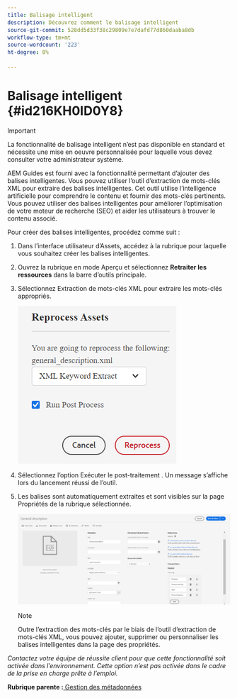 ```yaml
---
title: Balisage intelligent
description: Découvrez comment le balisage intelligent
source-git-commit: 528dd5d33f38c29809e7e7dafd77d860daaba8db
workflow-type: tm+mt
source-wordcount: '223'
ht-degree: 0%

---
```



# Balisage intelligent {#id216KH0ID0Y8}

>[!IMPORTANT]
>
> La fonctionnalité de balisage intelligent n’est pas disponible en standard et nécessite une mise en oeuvre personnalisée pour laquelle vous devez consulter votre administrateur système.

AEM Guides est fourni avec la fonctionnalité permettant d’ajouter des balises intelligentes. Vous pouvez utiliser l’outil d’extraction de mots-clés XML pour extraire des balises intelligentes. Cet outil utilise l’intelligence artificielle pour comprendre le contenu et fournir des mots-clés pertinents. Vous pouvez utiliser des balises intelligentes pour améliorer l’optimisation de votre moteur de recherche \(SEO\) et aider les utilisateurs à trouver le contenu associé.

Pour créer des balises intelligentes, procédez comme suit :

1. Dans l’interface utilisateur d’Assets, accédez à la rubrique pour laquelle vous souhaitez créer les balises intelligentes.
1. Ouvrez la rubrique en mode Aperçu et sélectionnez **Retraiter les ressources** dans la barre d’outils principale.
1. Sélectionnez Extraction de mots-clés XML pour extraire les mots-clés appropriés.

   ![](images/smart-tag-reprocess-asset.png)

1. Sélectionnez l’option Exécuter le post-traitement . Un message s’affiche lors du lancement réussi de l’outil.
1. Les balises sont automatiquement extraites et sont visibles sur la page Propriétés de la rubrique sélectionnée.

   ![](images/properties-smart-tags.png)

   >[!NOTE]
   >
   > Outre l’extraction des mots-clés par le biais de l’outil d’extraction de mots-clés XML, vous pouvez ajouter, supprimer ou personnaliser les balises intelligentes dans la page des propriétés.


*Contactez votre équipe de réussite client pour que cette fonctionnalité soit activée dans l’environnement. Cette option n’est pas activée dans le cadre de la prise en charge prête à l’emploi.*

**Rubrique parente :**[ Gestion des métadonnées](manage-metadata.md)


